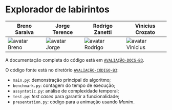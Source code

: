 # Explorador de labirintos

| Breno Saraiva                                                          | Jorge Terence                                                         | Rodrigo Zanetti                                                          | Vinicius Crozato                                                          |
| ---------------------------------------------------------------------- | --------------------------------------------------------------------- | ------------------------------------------------------------------------ | ------------------------------------------------------------------------- |
| ![avatar Breno](https://avatars.githubusercontent.com/u/133717342?v=4) | ![avatar Jorge](https://avatars.githubusercontent.com/u/79718398?v=4) | ![avatar Rodrigo](https://avatars.githubusercontent.com/u/116608232?v=4) | ![avatar Vinicius](https://avatars.githubusercontent.com/u/160658562?v=4) |

A documentação completa do código está em [`AVALIAÇÃO-DOCS-B3`](./AVALIAÇÃO-DOCS-B3/).

O código fonte está no diretório [`AVALIAÇÃO-CÓDIGO-B3`](./AVALIAÇÃO-CÓDIGO-B3/):

- `main.py`: demonstração principal do algoritmo;
- `benchmark.py`: contagem do tempo de execução;
- `assyntotic.py`: análise de complexidade temporal;
- `test.py`: _test cases_ para garantir a funcionalidade;
- `presentation.py`: código para a animação usando _Manim_.

